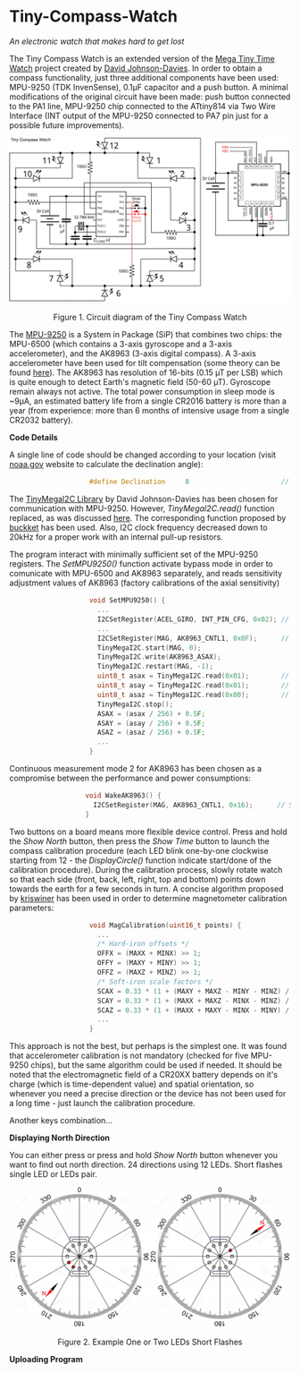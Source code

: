 # Tiny-Compass-Watch
*An electronic watch that makes hard to get lost*

The Tiny Compass Watch is an extended version of the [Mega Tiny Time Watch](https://github.com/technoblogy/mega-tiny-time-watch/) project created by [David Johnson-Davies](https://github.com/technoblogy). In order to obtain a compass functionality, just three additional components have been used: MPU-9250 (TDK InvenSense), 0.1µF capacitor and a push button. A minimal modifications of the original circuit have been made: push button connected to the PA1 line, MPU-9250 chip connected to the ATtiny814 via Two Wire Interface (INT output of the MPU-9250 connected to PA7 pin just for a possible future improvements).

![Circuit of the Tiny Compass Watch](figures/circuit.png)
<p align="center">Figure 1. Circuit diagram of the Tiny Compass Watch

  The [MPU-9250](https://invensense.tdk.com/products/motion-tracking/9-axis/mpu-9250/) is a System in Package (SiP) that combines two chips: the MPU-6500 (which contains a 3-axis gyroscope and a 3-axis accelerometer), and the AK8963 (3-axis digital compass). A 3-axis accelerometer have been used for tilt compensation (some theory can be found [here](https://ieeexplore.ieee.org/abstract/document/838300)). The AK8963 has resolution of 16-bits (0.15 µT per LSB) which is quite enough to detect Earth's magnetic field (50-60 µT). Gyroscope remain always not active. The total power consumption in sleep mode is ~9µA, an estimated battery life from a single CR2016 battery is more than a year (from experience: more than 6 months of intensive usage from a single CR2032 battery).
  
  **Code Details**
  
  A single line of code should be changed according to your location (visit [noaa.gov](https://www.ngdc.noaa.gov/geomag/calculators/magcalc.shtml#declination) website to calculate the declination angle):
  ```C++
                      #define Declination     8                       // For Kyiv, Ukraine ~ +8 deg (2022 year)
```
  The [TinyMegaI2C Library](https://github.com/technoblogy/tiny-mega-i2c) by David Johnson-Davies has been chosen for communication with MPU-9250. However, *TinyMegaI2C.read()* function replaced, as was discussed [here](https://github.com/technoblogy/tiny-mega-i2c/issues/3). The corresponding function proposed by [buckket](https://gist.github.com/buckket/09619e6cdc5dee056d41bfb57065db81) has been used. Also, I2C clock frequency decreased down to 20kHz for a proper work with an internal pull-up resistors.
  
  The program interact with minimally sufficient set of the MPU-9250 registers. The *SetMPU9250()* function activate bypass mode in order to comunicate with MPU-6500 and AK8963 separately, and reads sensitivity adjustment values of AK8963 (factory calibrations of the axial sensitivity)
  ```C++
                      void SetMPU9250() {
                        ...
                        I2CSetRegister(ACEL_GIRO, INT_PIN_CFG, 0x02); // Set bypass enable bit
                        ...
                        I2CSetRegister(MAG, AK8963_CNTL1, 0x0F);      // Fuse ROM access mode
                        TinyMegaI2C.start(MAG, 0);
                        TinyMegaI2C.write(AK8963_ASAX);
                        TinyMegaI2C.restart(MAG, -1);
                        uint8_t asax = TinyMegaI2C.read(0x01);        // Read x-axis sensitivity adjustment value
                        uint8_t asay = TinyMegaI2C.read(0x01);        // Read y-axis sensitivity adjustment value
                        uint8_t asaz = TinyMegaI2C.read(0x00);        // Read z-axis sensitivity adjustment value
                        TinyMegaI2C.stop();
                        ASAX = (asax / 256) + 0.5F;
                        ASAY = (asay / 256) + 0.5F;
                        ASAZ = (asaz / 256) + 0.5F;
                        ...
                      }
```
  Continuous measurement mode 2 for AK8963 has been chosen as a compromise between the performance and power consumptions:
   ```C++
                      void WakeAK8963() {
                        I2CSetRegister(MAG, AK8963_CNTL1, 0x16);      // Set 16-bit output, Continuous measurement mode 2 (100Hz rate)
                      }
```
  
  Two buttons on a board means more flexible device control. Press and hold the *Show North* button, then press the *Show Time* button to launch the compass calibration procedure (each LED blink one-by-one clockwise starting from 12 - the *DisplayCircle()* function indicate start/done of the calibration procedure). During the calibration process, slowly rotate watch so that each side (front, back, left, right, top and bottom) points down towards the earth for a few seconds in turn. A concise algorithm proposed by [kriswiner](https://github.com/kriswiner/MPU6050/wiki/Simple-and-Effective-Magnetometer-Calibration) has been used in order to determine magnetometer calibration parameters:
  ```C++
                      void MagCalibration(uint16_t points) {
                        ...
                        /* Hard-iron offsets */
                        OFFX = (MAXX + MINX) >> 1;                           
                        OFFY = (MAXY + MINY) >> 1;
                        OFFZ = (MAXZ + MINZ) >> 1;
                        /* Soft-iron scale factors */
                        SCAX = 0.33 * (1 + (MAXY + MAXZ - MINY - MINZ) / (MAXX - MINX));
                        SCAY = 0.33 * (1 + (MAXX + MAXZ - MINX - MINZ) / (MAXY - MINY));
                        SCAZ = 0.33 * (1 + (MAXX + MAXY - MINX - MINY) / (MAXZ - MINZ));
                        ...
                      }
```
  
  This approach is not the best, but perhaps is the simplest one. It was found that accelerometer calibration is not mandatory (checked for five MPU-9250 chips), but the same algorithm could be used if needed. It should be noted that the electromagnetic field of a CR20XX battery depends on it's charge (which is time-dependent value) and spatial orientation, so whenever you need a precise direction or the device has not been used for a long time - just launch the calibration procedure.
  
  Another keys combination...

  **Displaying North Direction**
  
  You can either press or press and hold *Show North* button whenever you want to find out north direction. 24 directions using 12 LEDs. Short flashes single LED or LEDs pair.
  
![Circuit of the Tiny Compass Watch](figures/north_show_example.png)
<p align="center">Figure 2. Example One or Two LEDs Short Flashes
  
  **Uploading Program**
